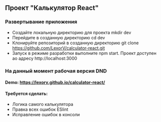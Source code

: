 ## Проект "Калькулятор React" 
### Развертывание приложения
* Создайте локальную директорию для проекта mkdir dev
* Перейдите в созданную директорию cd dev
* Клонируйте репозиторий в созданную директорию git clone https://github.com/LexorV/calculator-react.git
* Запуск в режиме разработки выполните npm start. Проект доступен ао адресу http://localhost:3000
### На данный момент рабочая версия DND
#### Demo: https://lexorv.github.io/calculator-react/
#### Требуется сделать:
* Логика самого калькулятора
* Правка всех ошибок ESlint
* Исправление ошибок в консоли 

